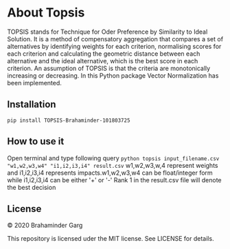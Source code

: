 # About Topsis
TOPSIS stands for Technique for Oder Preference by Similarity to Ideal Solution. It is a method of compensatory aggregation that compares a set of alternatives by identifying weights for each criterion, normalising scores for each criterion and calculating the geometric distance between each alternative and the ideal alternative, which is the best score in each criterion. An assumption of TOPSIS is that the criteria are monotonically increasing or decreasing. In this Python package Vector Normalization has been implemented.


## Installation
```pip install TOPSIS-Brahaminder-101803725```

## How to use it
Open terminal and type following query
```python topsis input_filename.csv "w1,w2,w3,w4" "i1,i2,i3,i4" result.csv```
 w1,w2,w3,w,4 represent weights and i1,i2,i3,i4 represents impacts.w1,w2,w3,w4 can be float/integer form while i1,i2,i3,i4 can be either '+' or '-'
Rank 1 in the result.csv file will denote the best decision

## License

© 2020 Brahaminder Garg

This repository is licensed uder the MIT license.
See LICENSE for details.